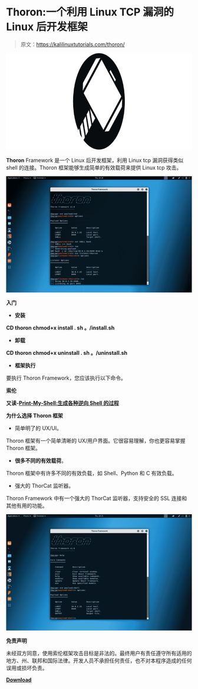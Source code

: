 # Thoron:一个利用 Linux TCP 漏洞的 Linux 后开发框架

> 原文：<https://kalilinuxtutorials.com/thoron/>

[![Thoron : A Linux Post-Exploitation Framework That Exploits Linux TCP Vulnerability](img//260c65b31d4cf5366708dc4236819de4.png "Thoron : A Linux Post-Exploitation Framework That Exploits Linux TCP Vulnerability")](https://1.bp.blogspot.com/-NUU1EQQdNWY/Xq7fobfqQoI/AAAAAAAAGJw/DZ8Awlv0DoIhzP02ay9ESPKkhf6Nw8cXwCLcBGAsYHQ/s1600/Thoron.png)

**Thoron** Framework 是一个 Linux 后开发框架，利用 Linux tcp 漏洞获得类似 shell 的连接。Thoron 框架能够生成简单的有效载荷来提供 Linux tcp 攻击。

![](img//30eaaf5af262eae1732359d8d54fd17b.png)

**入门**

*   **安装**

**CD thoron
chmod+x install . sh
。/install.sh**

*   **卸载**

**CD thoron
chmod+x uninstall . sh
。/uninstall.sh**

*   **框架执行**

要执行 Thoron Framework，您应该执行以下命令。

**索伦**

**又读-[Print-My-Shell:生成各种逆向 Shell 的过程](https://kalilinuxtutorials.com/print-my-shell/)**

**为什么选择 Thoron 框架**

*   简单明了的 UX/UI。

Thoron 框架有一个简单清晰的 UX/用户界面。它很容易理解，你也更容易掌握 Thoron 框架。

*   **很多不同的有效载荷**。

Thoron 框架中有许多不同的有效负载，如 Shell、Python 和 C 有效负载。

*   强大的 ThorCat 监听器。

Thoron Framework 中有一个强大的 ThorCat 监听器，支持安全的 SSL 连接和其他有用的功能。

![](img//142edf86431eb13e9b1a0479eb2c3572.png)

**免责声明**

未经双方同意，使用索伦框架攻击目标是非法的。最终用户有责任遵守所有适用的地方、州、联邦和国际法律。开发人员不承担任何责任，也不对本程序造成的任何误用或损坏负责。

[**Download**](https://github.com/entynetproject/thoron)